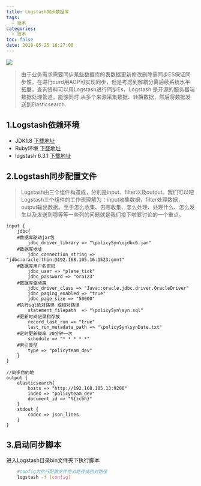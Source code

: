 ```yaml
---
title: Logstash同步数据库
tags:
  - 技术
categories:
  - 技术
toc: false
date: 2018-05-25 16:27:08
---
```


![](/images/es.jpg)

>由于业务需求需要同步某些数据库的表数据更新修改删除需同步ES保证同步性，在进行curd用AOP可实现同步，但是考虑到解耦分离后续系统水平拓展，查询资料可以用Logstash进行同步Es，Logstash 是开源的服务器端数据处理管道，能够同时 从多个来源采集数据、转换数据，然后将数据发送到Elasticsearch.



## 1.Logstash依赖环境
* JDK1.8 [下载地址](http://www.oracle.com/technetwork/java/javase/downloads/jdk8-downloads-2133151.html)
* Ruby环境 [下载地址](http://www.ruby-lang.org/en/downloads/)
* logstash 6.3.1 [下载地址](https://www.elastic.co/downloads/logstash)

## 2.Logstash同步配置文件
>Logstash由三个组件构造成，分别是input、filter以及output。我们可以吧Logstash三个组件的工作流理解为：input收集数据，filter处理数据，output输出数据。至于怎么收集、去哪收集、怎么处理、处理什么、怎么发生以及发送到哪等等一些列的问题就是我们接下啦要讨论的一个重点。
```
input {
    jdbc{
    #数据库驱动jar包
        jdbc_driver_library => "\policySyn\ojdbc6.jar"
    #数据库地址
        jdbc_connection_string => "jdbc:oracle:thin:@192.168.105.16:1523:gnnt"
    #数据库用户名密码
        jdbc_user => "plane_tick"
        jdbc_password => "ora123"
    #数据库驱动类
        jdbc_driver_class => "Java::oracle.jdbc.driver.OracleDriver"
        jdbc_paging_enabled => "true"
        jdbc_page_size => "50000"
    #执行sql绝对路径 或相对路径
        statement_filepath  => "\policySyn\syn.sql"
    #更新时间记录和存放
        record_last_run => "true"
        last_run_metadata_path => "\policySyn\synDate.txt"
    #定时更新频率 20分钟一次
        schedule => "* * * * *"
    #索引类型
        type => "policyteam_dev"
    }
}

//同步目的地
output {
    elasticsearch{
        hosts => "http://192.168.105.13:9200"
        index => "policyteam_dev"
        document_id => "%{zcbh}"
    }
    stdout {
        codec => json_lines
    }
}
```
## 3.启动同步脚本
进入Logstash目录bin文件夹下执行脚本
``` bash 
    #config为执行配置文件绝对路径或相对路径
    logstash -f [config]
```